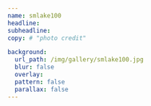 ```yaml
---
name: smlake100
headline:
subheadline:
copy: # "photo credit"

background:
  url_path: /img/gallery/smlake100.jpg
  blur: false
  overlay:
  pattern: false
  parallax: false
---
```


